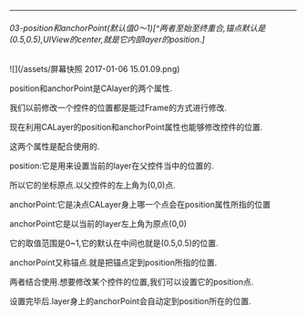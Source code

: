 ***
######  03-position和anchorPoint(默认值0～1)[^两者至始至终重合,锚点默认是(0.5,0.5),UIView的center,就是它内部layer的position.]

![](/assets/屏幕快照 2017-01-06 15.01.09.png)

position和anchorPoint是CAlayer的两个属性.

我们以前修改一个控件的位置都是能过Frame的方式进行修改.

现在利用CALayer的position和anchorPoint属性也能够修改控件的位置.

这两个属性是配合使用的.

position:它是用来设置当前的layer在父控件当中的位置的.

所以它的坐标原点.以父控件的左上角为(0,0)点.

anchorPoint:它是决点CALayer身上哪一个点会在position属性所指的位置

anchorPoint它是以当前的layer左上角为原点(0,0)

它的取值范围是0~1,它的默认在中间也就是(0.5,0.5)的位置.

anchorPoint又称锚点.就是把锚点定到position所指的位置.

两者结合使用.想要修改某个控件的位置,我们可以设置它的position点.

设置完毕后.layer身上的anchorPoint会自动定到position所在的位置.

